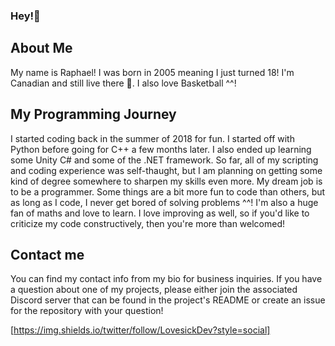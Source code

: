 ### Hey!👋

## About Me
My name is Raphael! I was born in 2005 meaning I just turned 18! I'm Canadian and still live there 🍁. I also love Basketball ^^!

## My Programming Journey
I started coding back in the summer of 2018 for fun. I started off with Python before going for C++ a few months later. I also ended up learning some Unity C# and some of the .NET framework. So far, all of my scripting and coding experience was self-thaught, but I am planning on getting some kind of degree somewhere to sharpen my skills even more. My dream job is to be a programmer. Some things are a bit more fun to code than others, but as long as I code, I never get bored of solving problems ^^! I'm also a huge fan of maths and love to learn. I love improving as well, so if you'd like to criticize my code constructively, then you're more than welcomed! 

## Contact me
You can find my contact info from my bio for business inquiries. If you have a question about one of my projects, please either join the associated Discord server that can be found in the project's README or create an issue for the repository with your question!

[https://img.shields.io/twitter/follow/LovesickDev?style=social]
<!--
**LovesickDev/LovesickDev** is a ✨ _special_ ✨ repository because its `README.md` (this file) appears on your GitHub profile.

Here are some ideas to get you started:

- 🔭 I’m currently working on ...
- 🌱 I’m currently learning ...
- 👯 I’m looking to collaborate on ...
- 🤔 I’m looking for help with ...
- 💬 Ask me about ...
- 📫 How to reach me: ...
- 😄 Pronouns: ...
- ⚡ Fun fact: ...
-->
